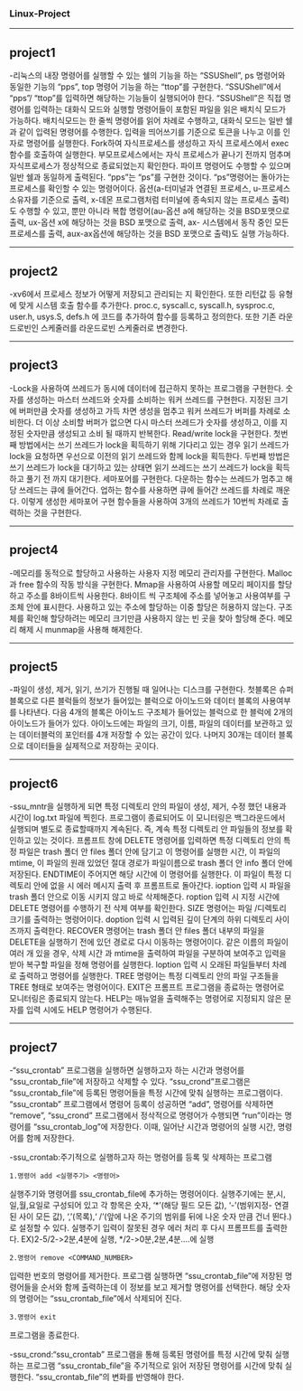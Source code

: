 ### Linux-Project

*****

## project1
-리눅스의 내장 명령어를 실행할 수 있는 쉘의 기능을 하는 “SSUShell”, ps 명령어와 동일한 기능의 “pps”, top 명령어 기능을 하는 “ttop”를 구현한다. “SSUShell”에서 “pps”/ “ttop”를 입력하면 해당하는 기능들이 실행되어야 한다. 
“SSUShell”은 직접 명령어를 입력하는 대화식 모드와 실행할 명령어들이 포함된 파일을 읽은 배치식 모드가 가능하다. 배치식모드는 한 줄씩 명령어를 읽어 차례로 수행하고, 대화식 모드는 일반 쉘과 같이 입력된 명령어를 수행한다. 입력을 띄어쓰기를 기준으로  토큰을 나누고 이를 인자로 명령어를 실행한다. Fork하여 자식프로세스를 생성하고 자식 프로세스에서 exec함수를 호출하여 실행한다. 부모프로세스에서는 자식 프로세스가 끝나기 전까지 멈추며 자식프로세스가 정상적으로 종료되었는지 확인한다. 파이프 명령어도 수행할 수 있으며 일반 쉘과 동일하게 출력된다. 
“pps”는 “ps”를 구현한 것이다. “ps”명령어는 돌아가는 프로세스를 확인할 수 있는 명령어이다. 옵션(a-터미널과 연결된 프로세스, u-프로세스 소유자를 기준으로 출력, x-데몬 프로그램처럼 터미널에 종속되지 않는 프로세스 출력)도 수행할 수 있고, 뿐만 아니라 복합 명령어(au-옵션 a에 해당하는 것을 BSD포맷으로 출력, ux-옵션 x에 해당하는 것을 BSD 포맷으로 출력, ax- 시스템에서 동작 중인 모든 프로세스를 출력, aux-ax옵션에 해당하는 것을 BSD 포맷으로 출력)도 실행 가능하다.

*****
## project2
-xv6에서 프로세스 정보가 어떻게 저장되고 관리되는 지 확인한다. 또한 리턴값 등 유형에 맞게 시스템 호출 함수를 추가한다. proc.c, syscall.c, syscall.h, sysproc.c, user.h, usys.S, defs.h 에 코드를 추가하여 함수를 등록하고 정의한다. 또한 기존 라운드로빈인 스케줄러를 라운드로빈 스케줄러로 변경한다. 


*****
## project3
-Lock을 사용하여 쓰레드가 동시에 데이터에 접근하지 못하는 프로그램을 구현한다. 
	숫자를 생성하는 마스터 쓰레드와 숫자를 소비하는 워커 쓰레드를 구현한다. 지정된 크기에 버퍼만큼 숫자를 생성하고 가득 차면 생성을 멈추고 워커 쓰레드가 버퍼를 차례로 소비한다. 더 이상 소비할 버퍼가 없으면 다시 마스터 쓰레드가 숫자를 생성하고, 이를 지정된 숫자만큼 생성되고 소비 될 때까지 반복한다. 
	Read/write lock을 구현한다. 첫번째 방법에서는 쓰기 쓰레드가 lock을 획득하기 위해 기다리고 있는 경우 읽기 쓰레드가 lock을 요청하면 우선으로 이전의 읽기 쓰레드와 함께 lock을 획득한다. 두번째 방법은 쓰기 쓰레드가 lock을 대기하고 있는 상태면 읽기 쓰레드는 쓰기 쓰레드가 lock을 획득하고 풀기 전 까지 대기한다.
	세마포어를 구현한다. 다운하는 함수는 쓰레드가 멈추고 해당 쓰레드는 큐에 들어간다. 업하는 함수를 사용하면 큐에 들어간 쓰레드를 차례로 깨운다. 이렇게 생성한 세마포어 구현 함수들을 사용하여 3개의 쓰레드가 10번씩 차례로 출력하는 것을 구현한다.


*****
## project4
-메모리를 동적으로 할당하고 사용하는 사용자 지정 메모리 관리자를 구현한다. Malloc과 free 함수의 작동 방식을 구현한다. Mmap을 사용하여 사용할 메모리 페이지를 할당하고 주소를 8바이트씩 사용한다. 8바이트 씩 구조체에 주소를 넣어놓고 사용여부를 구조체 안에 표시한다. 사용하고 있는 주소에 할당하는 이중 할당은 허용하지 않는다. 구조체를 확인해 할당하려는 메모리 크기만큼 사용하지 않는 빈 곳을 찾아 할당해 준다. 메모리 해제 시 munmap을 사용해 해제한다.


*****
## project5
-파일이 생성, 제거, 읽기, 쓰기가 진행될 때 일어나는 디스크를 구현한다. 첫블록은 슈퍼블록으로 다른 블럭들의 정보가 들어있는 블럭으로 아이노드와 데이터 블록의 사용여부를 나타낸다. 다음 4개의 블록은 아이노드 구조체가 들어있는 블럭으로 한 블럭에 2개의 아이노드가 들어가 있다. 아이노드에는 파일의 크기, 이름, 파일의 데이터를 보관하고 있는 데이터블럭의 포인터를 4개 저장할 수 있는 공간이 있다. 나머지 30개는 데이터 블록으로 데이터들을 실제적으로 저장하는 곳이다.


*****
## project6
-ssu_mntr을 실행하게 되면 특정 디렉토리 안의 파일이 생성, 제거, 수정 했던 내용과 시간이 log.txt 파일에 찍힌다. 프로그램이 종료되어도 이 모니터링은 백그라운드에서 실행되며 별도로 종료할때까지 계속된다. 즉, 계속 특정 디렉토리 안 파일들의 정보를 확인하고 있는 것이다.
프롬프트 창에 DELETE 명령어를 입력하면 특정 디렉토리 안의 특정 파일은 trash 폴더 안 files 폴더 안에 담기고 이 명령어를 실행한 시간, 이 파일의 mtime, 이 파일의 원래 있었던 절대 경로가 파일이름으로 trash 폴더 안 info 폴더 안에저장된다. ENDTIME이 주어지면 해당 시간에 이 명령어를 실행한다. 이 파일이 특정 디렉토리 안에 없을 시 에러 메시지 출력 후 프롬프트로 돌아간다. ioption 입력 시 파일을 trash 폴더 안으로 이동 시키지 않고 바로 삭제해준다. roption 입력 시 지정 시간에 DELETE 명령어를 수행하기 전 삭제 여부를 확인한다.
SIZE 명령어는 파일 /디렉토리 크기를 출력하는 명령어이다. doption 입력 시 입력된 깊이 단계의 하위 디렉토리 사이즈까지 출력한다. 
RECOVER 명령어는 trash 폴더 안 files 폴더 내부의 파일을 DELETE을 실행하기 전에 있던 경로로 다시 이동하는 명령어이다. 같은 이름의 파일이 여러 개 있을 경우, 삭제 시간 과 mtime을 출력하여 파일을 구분하여 보여주고 입력을 받아 복구할 파일을 정해 명령어를 실행한다. loption 입력 시 오래된 파일들부터 차례로 출력하고 명령어를 실행한다.
TREE 명령어는 특정 디렉토리 안의 파일 구조들을 TREE 형태로 보여주는 명령어이다.
EXIT은 프롬프트 프로그램을 종료하는 명령어로 모니터링은 종료되지 않는다.
HELP는 매뉴얼을 출력해주는 명령어로 지정되지 않은 문자를 입력 시에도 HELP 명령어가 수행된다.


*****
## project7
-“ssu_crontab” 프로그램을 실행하면 실행하고자 하는 시간과 명령어를 “ssu_crontab_file”에 저장하고 삭제할 수 있다. “ssu_crond”프로그램은 “ssu_crontab_file”에 등록된 명령어들을 특정 시간에 맞춰 실행하는 프로그램이다. “ssu_crontab” 프로그램에서 명령어 등록이 성공하면 “add”, 명령어를 삭제하면 “remove”, “ssu_crond” 프로그램에서 정삭적으로 명령어가 수행되면 “run”이라는 명령어를 “ssu_crontab_log”에 저장한다. 이때, 일어난 시간과 명령어의 실행 시간, 명령어를 함께 저장한다.

-ssu_crontab:주기적으로 실행하고자 하는 명령어를 등록 및 삭제하는 프로그램

 ```
1.명령어 add <실행주기> <명령어>
 ```
실행주기와 명령어를 ssu_crontab_file에 추가하는 명령어이다. 실행주기에는 분,시,일,월,요일로 구성되어 있고 각 항목은 숫자, ‘*’(해당 필드 모든 값), ‘-’(범위지정- 연결된 사이 모든 값), ‘,’(목록),‘ /’(앞에 나온 주기의 범위를 뒤에 나온 숫자 만큼 건너 뛴다.)로 설정할 수 있다. 실행주기 입력이 잘못된 경우 에러 처리 후 다시 프롬프트를 출력한다. 
EX)2-5/2->2분,4분에 실행, */2->0분,2분,4분....에 실행

 ```
2.명령어 remove <COMMAND_NUMBER>
 ```
입력한 번호의 명령어를 제거한다. 프로그램 실행하면 “ssu_crontab_file”에 저장된 명령어들을 순서와 함께 출력하는데 이 정보를 보고 제거할 명령어를 선택한다. 해당 숫자의 명령어는 “ssu_crontab_file”에서 삭제되어 진다.

 ```
3.명령어 exit
 ```
프로그램을 종료한다.

-ssu_crond:“ssu_crontab” 프로그램을 통해 등록된 명령어를 특정 시간에 맞춰 실행하는 프로그램
“ssu_crontab_file”을 주기적으로 읽어 저장된 명령어를 시간에 맞춰 실행한다. “ssu_crontab_file”의 변화를 반영해야 한다. 
